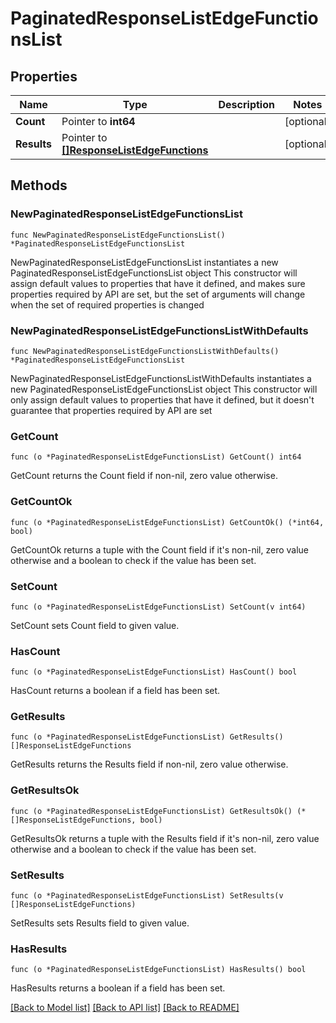 # PaginatedResponseListEdgeFunctionsList

## Properties

Name | Type | Description | Notes
------------ | ------------- | ------------- | -------------
**Count** | Pointer to **int64** |  | [optional] 
**Results** | Pointer to [**[]ResponseListEdgeFunctions**](ResponseListEdgeFunctions.md) |  | [optional] 

## Methods

### NewPaginatedResponseListEdgeFunctionsList

`func NewPaginatedResponseListEdgeFunctionsList() *PaginatedResponseListEdgeFunctionsList`

NewPaginatedResponseListEdgeFunctionsList instantiates a new PaginatedResponseListEdgeFunctionsList object
This constructor will assign default values to properties that have it defined,
and makes sure properties required by API are set, but the set of arguments
will change when the set of required properties is changed

### NewPaginatedResponseListEdgeFunctionsListWithDefaults

`func NewPaginatedResponseListEdgeFunctionsListWithDefaults() *PaginatedResponseListEdgeFunctionsList`

NewPaginatedResponseListEdgeFunctionsListWithDefaults instantiates a new PaginatedResponseListEdgeFunctionsList object
This constructor will only assign default values to properties that have it defined,
but it doesn't guarantee that properties required by API are set

### GetCount

`func (o *PaginatedResponseListEdgeFunctionsList) GetCount() int64`

GetCount returns the Count field if non-nil, zero value otherwise.

### GetCountOk

`func (o *PaginatedResponseListEdgeFunctionsList) GetCountOk() (*int64, bool)`

GetCountOk returns a tuple with the Count field if it's non-nil, zero value otherwise
and a boolean to check if the value has been set.

### SetCount

`func (o *PaginatedResponseListEdgeFunctionsList) SetCount(v int64)`

SetCount sets Count field to given value.

### HasCount

`func (o *PaginatedResponseListEdgeFunctionsList) HasCount() bool`

HasCount returns a boolean if a field has been set.

### GetResults

`func (o *PaginatedResponseListEdgeFunctionsList) GetResults() []ResponseListEdgeFunctions`

GetResults returns the Results field if non-nil, zero value otherwise.

### GetResultsOk

`func (o *PaginatedResponseListEdgeFunctionsList) GetResultsOk() (*[]ResponseListEdgeFunctions, bool)`

GetResultsOk returns a tuple with the Results field if it's non-nil, zero value otherwise
and a boolean to check if the value has been set.

### SetResults

`func (o *PaginatedResponseListEdgeFunctionsList) SetResults(v []ResponseListEdgeFunctions)`

SetResults sets Results field to given value.

### HasResults

`func (o *PaginatedResponseListEdgeFunctionsList) HasResults() bool`

HasResults returns a boolean if a field has been set.


[[Back to Model list]](../README.md#documentation-for-models) [[Back to API list]](../README.md#documentation-for-api-endpoints) [[Back to README]](../README.md)


